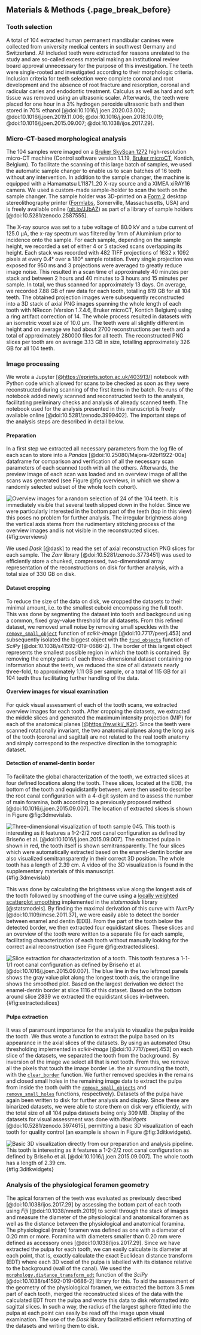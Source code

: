## Materials & Methods {.page_break_before}

### Tooth selection

A total of 104 extracted human permanent mandibular canines were collected from university medical centers in southwest Germany and Switzerland.
All included teeth were extracted for reasons unrelated to the study and are so-called excess material making an institutional review board approval unnecessary for the purpose of this investigation.
The teeth were single-rooted and investigated according to their morphologic criteria.
Inclusion criteria for teeth selection were complete coronal and root development and the absence of root fracture and resorption, coronal and radicular caries and endodontic treatment.
Calculus as well as hard and soft tissue was removed using an ultrasonic scaler.
Afterwards, the teeth were placed for one hour in a 3% hydrogen peroxide ultrasonic bath and then stored in 70% ethanol [@doi:10.1016/j.joen.2020.03.002; @doi:10.1016/j.joen.2019.11.006; @doi:10.1016/j.joen.2018.10.019; @doi:10.1016/j.joen.2015.09.007; @doi:10.1038/ijos.2017.29].

### Micro-CT-based morphological analysis

The 104 samples were imaged on a [Bruker SkyScan 1272](https://www.bruker.com/products/microtomography/micro-ct-for-sample-scanning/skyscan-1272/overview.html) high-resolution micro-CT machine (Control software version 1.1.19, [Bruker microCT](https://www.bruker.com/products/microtomography.html), Kontich, Belgium).
To facilitate the scanning of this large batch of samples, we used the automatic sample changer to enable us to scan batches of 16 teeth without any intervention.
In addition to the sample changer, the machine is equipped with a Hamamatsu L11871\_20 X-ray source and a XIMEA xiRAY16 camera.
We used a custom-made sample-holder to scan the teeth on the sample changer.
The sample holder was 3D-printed on a [Form 2](https://formlabs.com/3d-printers/form-2/) desktop stereolithography printer ([Formlabs](https://formlabs.com/), Somerville, Massachusetts, USA) and is freely available online ([git.io/JJbAZ](https://git.io/JJbAZ)) as part of a library of sample holders [@doi:10.5281/zenodo.2587555].

The X-ray source was set to a tube voltage of 80.0 kV and a tube current of 125.0 µA, the x-ray spectrum was filtered by 1mm of Aluminium prior to incidence onto the sample. For each sample, depending on the sample height, we recorded a set of either 4 or 5 stacked scans overlapping its height.
Each stack was recorded with 482 TIFF projections of 1632 x 1092 pixels at every 0.4° over a 180° sample rotation.
Every single projection was exposed for 950 ms and 3 projections were averaged to greatly reduce image noise.
This resulted in a scan time of approximately 40 minutes per stack and between 2 hours and 40 minutes to 3 hours and 15 minutes per sample.
In total, we thus scanned for approximately 13 days.
On average, we recorded 7.88 GB of raw data for each tooth, totalling 819 GB for all 104 teeth.
The obtained projection images were subsequently reconstructed into a 3D stack of axial PNG images spanning the whole length of each tooth with NRecon (Version 1.7.4.6, Bruker microCT, Kontich Belgium) using a ring artifact correction of 14.
The whole process resulted in datasets with an isometric voxel size of 10.0 µm.
The teeth were all slightly different in height and on average we had about 2700 reconstructions per teeth and a total of approximately 280000 files for all teeth.
The reconstructed PNG slices per tooth are on average 3.13 GB in size, totalling approximately 326 GB for all 104 teeth.

### Image processing

We wrote a Jupyter [@https://eprints.soton.ac.uk/403913/] notebook with Python code which allowed for scans to be checked as soon as they were reconstructed during scanning of the first items in the batch.
Re-runs of the notebook added newly scanned and reconstructed teeth to the analysis, facilitating preliminary checks and analysis of already scanned teeth.
The notebook used for the analysis presented in this manuscript is freely available online [@doi:10.5281/zenodo.3999402].
The important steps of the analysis steps are described in detail below.

#### Preparation

In a first step we extracted all necessary parameters from the log file of each scan to store into a *Pandas* [@doi:10.25080/Majora-92bf1922-00a] dataframe for comparison and verification of all the necessary scan parameters of each scanned tooth with all the others.
Afterwards, the preview image of each scan was loaded and an overview image of all the scans was generated (see Figure @fig:overviews, in which we show a randomly selected subset of the whole tooth cohort).

![Overview images for a random selection of 24 of the 104 teeth.
  It is immediately visible that several teeth slipped down in the holder.
  Since we were particularly interested in the bottom part of the teeth (top in this view) this poses no problem for further analysis.
  The irregular brightness along the vertical axis stems from the rudimentary stitching process of the overview images and is not visible in the reconstructed slices.](images/ScanOverviews.png){#fig:overviews}

We used *Dask* [@dask] to read the set of axial reconstruction PNG slices for each sample.
The *Zarr* library [@doi:10.5281/zenodo.3773451] was used to efficiently store a chunked, compressed, two-dimensional array representation of the reconstructions on disk for further analysis, with a total size of 330 GB on disk.

#### Dataset cropping

To reduce the size of the data on disk, we cropped the datasets to their minimal amount, i.e. to the smallest cuboid encompassing the full tooth.
This was done by segmenting the dataset into tooth and background using a common, fixed gray-value threshold for all datasets.
From this refined dataset, we removed small noise by removing small speckles with the [`remove_small_object`](https://scikit-image.org/docs/dev/api/skimage.morphology.html\#skimage.morphology.remove_small_objects) function of *scikit-image* [@doi:10.7717/peerj.453] and subsequently isolated the biggest object with the [`find_objects`](https://docs.scipy.org/doc/scipy/reference/generated/scipy.ndimage.find_objects.html) function of *SciPy* [@doi:10.1038/s41592-019-0686-2].
The border of this largest object represents the smallest possible region in which the tooth is contained.
By removing the empty parts of each three-dimensional dataset containing no information about the teeth, we reduced the size of all datasets nearly three-fold, to approximately 1.11 GB per sample, or a total of 115 GB for all 104 teeth thus facilitating further handling of the data.

#### Overview images for visual examination

For quick visual assessment of each of the tooth scans, we extracted overview images for each tooth. After cropping the datasets, we extracted the middle slices and generated the maximum intensity projection (MIP) for each of the anatomical planes [@https://w.wiki/_K2r].
Since the teeth were scanned rotationally invariant, the two anatomical planes along the long axis of the tooth (coronal and sagittal) are not related to the real tooth anatomy and simply correspond to the respective direction in the tomographic dataset.

#### Detection of enamel-dentin border

To facilitate the global characterization of the tooth, we extracted slices at four defined locations along the tooth.
These slices, located at the EDB, the bottom of the tooth and equidistantly between, were then used to describe the root canal configuration with a 4-digit system and to assess the number of main foramina, both according to a previously proposed method [@doi:10.1016/j.joen.2015.09.007].
The location of extracted slices is shown in Figure @fig:3dmevislab.

![Three-dimensional visualization of tooth sample 045.
  This tooth is interesting as it features a 1-2-2/2 root canal configuration as defined by Briseño et al. [@doi:10.1016/j.joen.2015.09.007].
  The extracted pulpa in shown in red, the tooth itself is shown semitransparently.
  The four slices which were automatically extracted based on the enamel-dentin border are also visualized semitransparently in their correct 3D position.
  The whole tooth has a length of 2.39 cm.
  A [video of the 3D visualization is found in the supplementary materials](https://github.com/habi/zmk-tooth-cohort-method-manuscript/blob/master/content/images/tooth045.mp4?raw=true) of this manuscript.](images/Tooth045.MeVisLab.png){#fig:3dmevislab}

This was done by calculating the brightness value along the longest axis of the tooth followed by smoothing of the curve using a [locally weighted scatterplot smoothing](https://www.statsmodels.org/devel/generated/statsmodels.nonparametric.smoothers_lowess.lowess.html) implemented in the *statsmodels* library [@statsmodels].
By finding the maximal derivation of this curve with *NumPy* [@doi:10.1109/mcse.2011.37], we were easily able to detect the border between enamel and dentin (EDB).
From the part of the tooth below the detected border, we then extracted four equidistant slices.
These slices and an overview of the tooth were written to a separate file for each sample, facilitating characterization of each tooth without manually looking for the correct axial reconstruction (see Figure @fig:extractedslices).

![Slice extraction for characterization of a tooth.
  This tooth features a 1-1-1/1 root canal configuration as defined by Briseño et al. [@doi:10.1016/j.joen.2015.09.007].
  The blue line in the two leftmost panels shows the gray value plot along the longest tooth axis, the orange line shows the smoothed plot.
  Based on the largest derivation we detect the enamel-dentin border at slice 1116 of this dataset.
  Based on the bottom around slice 2839 we extracted the equidistant slices in-between.](images/ExtractedSlices.png){#fig:extractedslices}

#### Pulpa extraction

It was of paramount importance for the analysis to visualize the pulpa inside the tooth.
We thus wrote a function to extract the pulpa based on its appearance in the axial slices of the datasets.
By using an automated Otsu thresholding implemented in *scikit-image* [@doi:10.7717/peerj.453] on each slice of the datasets, we separated the tooth from the background.
By inversion of the image we select all that is not tooth.
From this, we remove all the pixels that touch the image border i.e. the air surrounding the tooth, with the [`clear_border`](https://scikit-image.org/docs/dev/api/skimage.segmentation.html\#skimage.segmentation.clear_border) function.
We further removed speckles in the remains and closed small holes in the remaining image data to extract the pulpa from inside the tooth (with the [`remove_small_objects`](https://scikit-image.org/docs/dev/api/skimage.morphology.html\#skimage.morphology.remove_small_objects) and
[`remove_small_holes`](https://scikit-image.org/docs/dev/api/skimage.morphology.html\#skimage.morphology.remove_small_holes) functions, respectively). 
Datasets of the pulpa have again been written to disk for further analysis and display. 
Since these are binarized datasets, we were able to store them on disk very efficiently, with the total size of all 104 pulpa datasets being only 309 MB.
Display of the datasets for visual assessment was done with *itkwidgets* [@doi:10.5281/zenodo.3974615], permitting a basic 3D visualization of each tooth for quality control (an example is shown in Figure @fig:3ditkwidgets).

![Basic 3D visualization directly from our preparation and analysis pipeline.
  This tooth is interesting as it features a 1-2-2/2 root canal configuration as defined by Briseño et al. [@doi:10.1016/j.joen.2015.09.007].
  The whole tooth has a length of 2.39 cm.](images/Tooth045.itkwidgets.png){#fig:3ditkwidgets}

### Analysis of the physiological foramen geometry

The apical foramen of the teeth was evaluated as previously described [@doi:10.1038/ijos.2017.29] by assessing the bottom part of each tooth using *Fiji* [@doi:10.1038/nmeth.2019] to scroll through the stack of images and measure the diameter of the physiological and anatomical foramen as well as the distance between the physiological and anatomical foramina.
The physiological (main) foramen was defined as one with a diameter of 0.20 mm or more.
Foramina with diameters smaller than 0.20 mm were defined as accessory ones [@doi:10.1038/ijos.2017.29].
Since we have extracted the pulpa for each tooth, we can easily calculate its diameter at each point, that is, exactly calculate the exact Euclidean distance transform (EDT) where each 3D voxel of the pulpa is labelled with its distance relative to the background (wall of the canal).
We used the [`morphology.distance_transform_edt`](https://docs.scipy.org/doc/scipy-0.14.0/reference/generated/scipy.ndimage.morphology.distance_transform_edt.html) function of the *SciPy* [@doi:10.1038/s41592-019-0686-2] library for this.
To aid the assessment of the geometry of the physiological foramen, we extracted the bottom 3.5 mm part of each tooth, merged the reconstructed slices of the data with the calculated EDT from the pulpa and wrote this data to disk reformatted into sagittal
slices.
In such a way, the radius of the largest sphere fitted into the pulpa at each point can easily be read off the image upon visual examination.
The use of the *Dask* library facilitated efficient reformatting of the datasets and writing them to disk.
